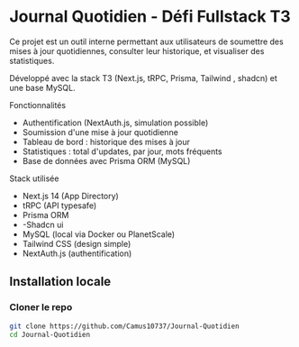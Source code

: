 #  Journal Quotidien - Défi Fullstack T3

Ce projet est un outil interne permettant aux utilisateurs de soumettre des mises à jour quotidiennes, consulter leur historique, et visualiser des statistiques.

Développé avec la stack T3 (Next.js, tRPC, Prisma, Tailwind , shadcn) et une base MySQL.


 Fonctionnalités

-  Authentification (NextAuth.js, simulation possible)
-  Soumission d'une mise à jour quotidienne
-  Tableau de bord : historique des mises à jour
- Statistiques : total d'updates, par jour, mots fréquents
- Base de données avec Prisma ORM (MySQL)

 Stack utilisée

- Next.js 14 (App Directory)
- tRPC (API typesafe)
- Prisma ORM
- -Shadcn ui
- MySQL (local via Docker ou PlanetScale)
- Tailwind CSS (design simple)
- NextAuth.js (authentification)

## Installation locale

### Cloner le repo
```bash
git clone https://github.com/Camus10737/Journal-Quotidien
cd Journal-Quotidien
